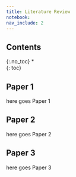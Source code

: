 ```yaml
---
title: Literature Review
notebook: 
nav_include: 2
---
```


## Contents
{:.no_toc}
*  
{: toc}

## Paper 1

here goes Paper 1

## Paper 2

here goes Paper 2

## Paper 3

here goes Paper 3